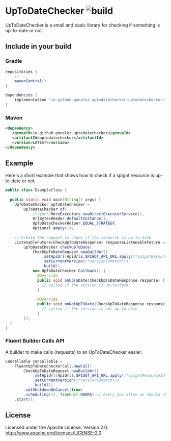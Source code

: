 UpToDateChecker ![build](https://github.com/gonalez/uptodatechecker/workflows/build/badge.svg)
============================
UpToDateChecker is a small and basic library for checking if something is up-to-date or not.

## Include in your build
### Gradle
```gradle
repositories {
    // ...
    mavenCentral()
}

dependencies {
    implementation 'io.github.gonalez.uptodatechecker:uptodatechecker:+'
}
```
### Maven
```xml
<dependency>
   <groupId>io.github.gonalez.uptodatechecker</groupId>
   <artifactId>uptodatechecker</artifactId>
   <version>LATEST</version>
</dependency>
```

## Example
Here's a short example that shows how to check if a spigot resource is up-to-date or not.

```java
public class ExampleClass {
  
  public static void main(String[] args) {
    UpToDateChecker upToDateChecker = 
        UpToDateChecker.of(
            /*sync*/MoreExecutors.newDirectExecutorService(),
            UrlBytesReader.defaultInstance(), 
            UpToDateCheckerHelper.EQUAL_STRATEGY,
            Optional.empty());
    
    // Create the request to check if the resource is up-to-date
    ListenableFuture<CheckUpToDateResponse> responseListenableFuture =
        upToDateChecker.checkUpToDate(
            CheckUpToDateRequest.newBuilder()
                .setApiUrl(ApiUrls.SPIGOT_API_URL.apply(/*spigotResourceId*/))
                .setCurrentVersion(/*versionToMatch*/)
                .build(),
            new UpToDateChecker.Callback() {
              @Override
              public void onUpToDate(CheckUpToDateResponse response) {
                // called if the version is up-to-date
              }
              
              @Override
              public void onNotUpToDate(CheckUpToDateResponse response) {
                // called if the version is not up-to-date
              }
        });
  }
}
```
### Fluent Builder Calls API
A builder to make calls (requests) to an UpToDateChecker easier.
```java
Cancellable cancellable =
    FluentUpToDateCheckerCall.newCall(
        CheckUpToDateRequest.newBuilder()
            .setApiUrl(ApiUrls.SPIGOT_API_URL.apply(/*spigotResourceId*/))
            .setCurrentVersion(/*versionToMatch*/)
            .build())
        .setShutdownOnCancel(true)
        .scheduling(12, TimeUnit.HOURS) // Every how often we should check again?
    .start();
```
## License

Licensed under the Apache License, Version 2.0: http://www.apache.org/licenses/LICENSE-2.0
